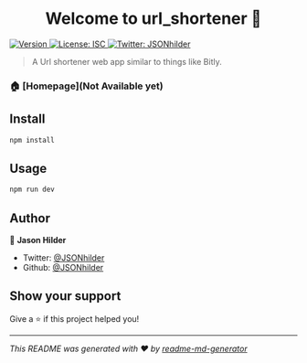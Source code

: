 <h1 align="center">Welcome to url_shortener 👋</h1>
<p>
  <a href="https://www.npmjs.com/package/url_shortener" target="_blank">
    <img alt="Version" src="https://img.shields.io/npm/v/url_shortener.svg">
  </a>
  <a href="#" target="_blank">
    <img alt="License: ISC" src="https://img.shields.io/badge/License-ISC-yellow.svg" />
  </a>
  <a href="https://twitter.com/JSONhilder" target="_blank">
    <img alt="Twitter: JSONhilder" src="https://img.shields.io/twitter/follow/JSONhilder.svg?style=social" />
  </a>
</p>

> A Url shortener web app similar to things like Bitly.

### 🏠 [Homepage](Not Available yet)

## Install

```sh
npm install
```

## Usage

```sh
npm run dev
```

## Author

👤 **Jason Hilder**

* Twitter: [@JSONhilder](https://twitter.com/JSONhilder)
* Github: [@JSONhilder](https://github.com/JSONhilder)

## Show your support

Give a ⭐️ if this project helped you!

***
_This README was generated with ❤️ by [readme-md-generator](https://github.com/kefranabg/readme-md-generator)_
